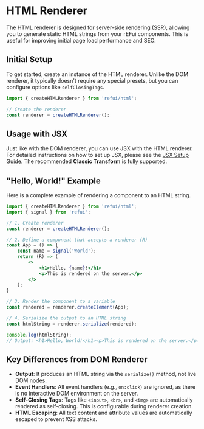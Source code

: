 # HTML Renderer

The HTML renderer is designed for server-side rendering (SSR), allowing you to generate static HTML strings from your rEFui components. This is useful for improving initial page load performance and SEO.

## Initial Setup

To get started, create an instance of the HTML renderer. Unlike the DOM renderer, it typically doesn't require any special presets, but you can configure options like `selfClosingTags`.

```javascript
import { createHTMLRenderer } from 'refui/html';

// Create the renderer
const renderer = createHTMLRenderer();
```

## Usage with JSX

Just like with the DOM renderer, you can use JSX with the HTML renderer. For detailed instructions on how to set up JSX, please see the [JSX Setup Guide](JSX.md). The recommended **Classic Transform** is fully supported.

## "Hello, World!" Example

Here is a complete example of rendering a component to an HTML string.

```jsx
import { createHTMLRenderer } from 'refui/html';
import { signal } from 'refui';

// 1. Create renderer
const renderer = createHTMLRenderer();

// 2. Define a component that accepts a renderer (R)
const App = () => {
	const name = signal('World');
	return (R) => (
		<>
			<h1>Hello, {name}!</h1>
			<p>This is rendered on the server.</p>
		</>
	);
}

// 3. Render the component to a variable
const rendered = renderer.createElement(App);

// 4. Serialize the output to an HTML string
const htmlString = renderer.serialize(rendered);

console.log(htmlString);
// Output: <h1>Hello, World!</h1><p>This is rendered on the server.</p>
```

## Key Differences from DOM Renderer

- **Output**: It produces an HTML string via the `serialize()` method, not live DOM nodes.
- **Event Handlers**: All event handlers (e.g., `on:click`) are ignored, as there is no interactive DOM environment on the server.
- **Self-Closing Tags**: Tags like `<input>`, `<br>`, and `<img>` are automatically rendered as self-closing. This is configurable during renderer creation.
- **HTML Escaping**: All text content and attribute values are automatically escaped to prevent XSS attacks.
